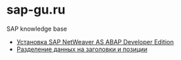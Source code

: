 # sap-gu.ru
SAP knowledge base

* [Установка SAP NetWeaver AS ABAP Developer Edition](ru-docs/mini-sap_install.md)
* [Разделение данных на заголовки и позиции](ru-docs/separate-by-groups.md)
